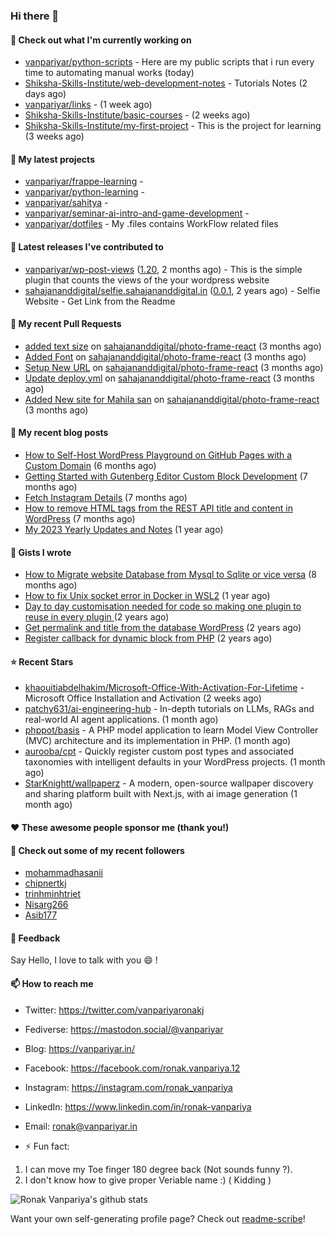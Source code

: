 ### Hi there 👋

#### 👷 Check out what I'm currently working on

- [vanpariyar/python-scripts](https://github.com/vanpariyar/python-scripts) - Here are my public scripts that i run every time to automating manual works (today)
- [Shiksha-Skills-Institute/web-development-notes](https://github.com/Shiksha-Skills-Institute/web-development-notes) - Tutorials Notes (2 days ago)
- [vanpariyar/links](https://github.com/vanpariyar/links) -  (1 week ago)
- [Shiksha-Skills-Institute/basic-courses](https://github.com/Shiksha-Skills-Institute/basic-courses) -  (2 weeks ago)
- [Shiksha-Skills-Institute/my-first-project](https://github.com/Shiksha-Skills-Institute/my-first-project) - This is the project for learning (3 weeks ago)

#### 🌱 My latest projects

- [vanpariyar/frappe-learning](https://github.com/vanpariyar/frappe-learning) - 
- [vanpariyar/python-learning](https://github.com/vanpariyar/python-learning) - 
- [vanpariyar/sahitya](https://github.com/vanpariyar/sahitya) - 
- [vanpariyar/seminar-ai-intro-and-game-development](https://github.com/vanpariyar/seminar-ai-intro-and-game-development) - 
- [vanpariyar/dotfiles](https://github.com/vanpariyar/dotfiles) - My .files contains WorkFlow related files

#### 🔭 Latest releases I've contributed to

- [vanpariyar/wp-post-views](https://github.com/vanpariyar/wp-post-views) ([1.20](https://github.com/vanpariyar/wp-post-views/releases/tag/1.20), 2 months ago) - This is the simple plugin that counts the views of the your wordpress website
- [sahajananddigital/selfie.sahajananddigital.in](https://github.com/sahajananddigital/selfie.sahajananddigital.in) ([0.0.1](https://github.com/sahajananddigital/selfie.sahajananddigital.in/releases/tag/0.0.1), 2 years ago) - Selfie Website - Get Link from the Readme

#### 🔨 My recent Pull Requests

- [added text size](https://github.com/sahajananddigital/photo-frame-react/pull/6) on [sahajananddigital/photo-frame-react](https://github.com/sahajananddigital/photo-frame-react) (3 months ago)
- [Added Font](https://github.com/sahajananddigital/photo-frame-react/pull/5) on [sahajananddigital/photo-frame-react](https://github.com/sahajananddigital/photo-frame-react) (3 months ago)
- [Setup New URL](https://github.com/sahajananddigital/photo-frame-react/pull/4) on [sahajananddigital/photo-frame-react](https://github.com/sahajananddigital/photo-frame-react) (3 months ago)
- [Update deploy.yml](https://github.com/sahajananddigital/photo-frame-react/pull/3) on [sahajananddigital/photo-frame-react](https://github.com/sahajananddigital/photo-frame-react) (3 months ago)
- [Added New site for Mahila san](https://github.com/sahajananddigital/photo-frame-react/pull/2) on [sahajananddigital/photo-frame-react](https://github.com/sahajananddigital/photo-frame-react) (3 months ago)

#### 📜 My recent blog posts

- [How to Self-Host WordPress Playground on GitHub Pages with a Custom Domain](https://vanpariyar.in/blog/how-to-self-host-wordpress-playground-on-github-pages-with-a-custom-domain/) (6 months ago)
- [Getting Started with Gutenberg Editor Custom Block Development](https://vanpariyar.in/blog/how-to-start-with-gutenberg-editor-custom-block-development/) (7 months ago)
- [Fetch Instagram Details](https://vanpariyar.in/blog/fetch-instagram-details/) (7 months ago)
- [How to remove HTML tags from the REST API title and content in WordPress](https://vanpariyar.in/blog/how-to-remove-html-tags-from-the-rest-api-title-and-content-in-wordpress/) (7 months ago)
- [My 2023 Yearly Updates and Notes](https://vanpariyar.in/blog/my-2023-yearly-updates-and-notes/) (1 year ago)

#### 📓 Gists I wrote

- [How to Migrate website Database from Mysql to Sqlite or vice versa](https://gist.github.com/720f04a57721e24eb2af2b1112ec89c4) (8 months ago)
- [How to fix Unix socket error in Docker in WSL2](https://gist.github.com/c3e90157b6aec1f19ae9462941412672) (1 year ago)
- [Day to day customisation needed for code so making one plugin to reuse in every plugin ](https://gist.github.com/95880b458a6110bb9f4d8c588cb4f119) (2 years ago)
- [Get permalink and title from the database WordPress](https://gist.github.com/d955fc9b1678f61b5839d306fa0ab55a) (2 years ago)
- [Register callback for dynamic block from PHP](https://gist.github.com/c31889716cefaa9dec24a40e0beb086f) (2 years ago)

#### ⭐ Recent Stars

- [khaouitiabdelhakim/Microsoft-Office-With-Activation-For-Lifetime](https://github.com/khaouitiabdelhakim/Microsoft-Office-With-Activation-For-Lifetime) - Microsoft Office Installation and Activation (2 weeks ago)
- [patchy631/ai-engineering-hub](https://github.com/patchy631/ai-engineering-hub) - In-depth tutorials on LLMs, RAGs and real-world AI agent applications. (1 month ago)
- [phppot/basis](https://github.com/phppot/basis) - A PHP model application to learn Model View Controller (MVC) architecture and its implementation in PHP.  (1 month ago)
- [aurooba/cpt](https://github.com/aurooba/cpt) - Quickly register custom post types and associated taxonomies with intelligent defaults in your WordPress projects. (1 month ago)
- [StarKnightt/wallpaperz](https://github.com/StarKnightt/wallpaperz) - A modern, open-source wallpaper discovery and sharing platform built with Next.js, with ai image generation (1 month ago)

#### ❤️ These awesome people sponsor me (thank you!)


#### 👯 Check out some of my recent followers

- [mohammadhasanii](https://github.com/mohammadhasanii)
- [chipnertkj](https://github.com/chipnertkj)
- [trinhminhtriet](https://github.com/trinhminhtriet)
- [Nisarg266](https://github.com/Nisarg266)
- [Asib177](https://github.com/Asib177)

#### 💬 Feedback

Say Hello, I love to talk with you :smile: !

#### 📫 How to reach me

- Twitter: https://twitter.com/vanpariyaronakj
- Fediverse: https://mastodon.social/@vanpariyar
- Blog: https://vanpariyar.in/
- Facebook: https://facebook.com/ronak.vanpariya.12
- Instagram: https://instagram.com/ronak_vanpariya
- LinkedIn: https://www.linkedin.com/in/ronak-vanpariya
- Email: ronak@vanpariyar.in

- ⚡ Fun fact:

1. I can move my Toe finger 180 degree back (Not sounds funny ?).
2. I don't know how to give proper Veriable name :) ( Kidding )

![Ronak Vanpariya's github stats](https://github-readme-stats.vercel.app/api?username=vanpariyar&show_icons=true&hide_border=true)

Want your own self-generating profile page? Check out [readme-scribe](https://github.com/muesli/readme-scribe)!

